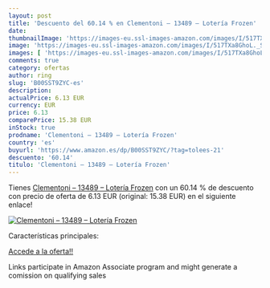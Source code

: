 ```yaml
---
layout: post
title: 'Descuento del 60.14 % en Clementoni – 13489 – Lotería Frozen'
date: 
thumbnailImage: 'https://images-eu.ssl-images-amazon.com/images/I/517TXa8GhoL._SL200_.jpg'
image: 'https://images-eu.ssl-images-amazon.com/images/I/517TXa8GhoL._SL200_.jpg'
images: [ 'https://images-eu.ssl-images-amazon.com/images/I/517TXa8GhoL._SL200_.jpg' ]
comments: true
category: ofertas
author: ring
slug: 'B00SST9ZYC-es'
description:
actualPrice: 6.13 EUR
currency: EUR
price: 6.13
comparePrice: 15.38 EUR
inStock: true
prodname: 'Clementoni – 13489 – Lotería Frozen'
country: 'es'
buyurl: 'https://www.amazon.es/dp/B00SST9ZYC/?tag=tolees-21'
descuento: '60.14'
titulo: 'Clementoni – 13489 – Lotería Frozen'
---
```


Tienes [Clementoni – 13489 – Lotería Frozen](https://www.amazon.es/dp/B00SST9ZYC/?tag=tolees-21) con un 60.14 % de descuento con precio de oferta de 6.13 EUR (original: 15.38 EUR) en el siguiente enlace!

[![Clementoni – 13489 – Lotería Frozen](https://images-eu.ssl-images-amazon.com/images/I/517TXa8GhoL._SL200_.jpg)](https://www.amazon.es/dp/B00SST9ZYC/?tag=tolees-21)

Características principales:


[Accede a la oferta!!](https://www.amazon.es/dp/B00SST9ZYC/?tag=tolees-21)

Links participate in Amazon Associate program and might generate a comission on qualifying sales


